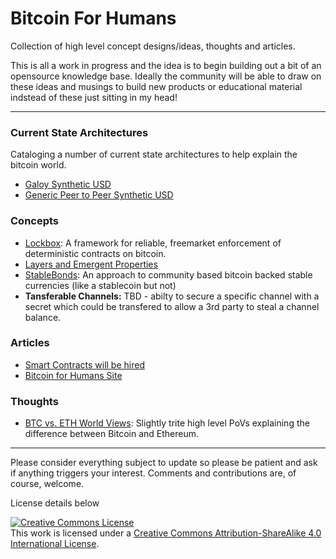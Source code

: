 # Bitcoin For Humans

Collection of high level concept designs/ideas, thoughts and articles.  

This is all a work in progress and the idea is to begin building out a bit of an opensource knowledge base.  Ideally the community will be able to draw on these ideas and musings to build new products or educational material indstead of these just sitting in my head!

---

### Current State Architectures

Cataloging a number of current state architectures to help explain the bitcoin world.

* [Galoy Synthetic USD](GaloySyntheticUSD.md)
* [Generic Peer to Peer Synthetic USD](Peer2PeerSyntheticUSD.md)

### Concepts

* [Lockbox](lockbox/Lockbox.md): A framework for reliable, freemarket enforcement of deterministic contracts on bitcoin.
* [Layers and Emergent Properties](bitcoincake.md)
* [StableBonds](StableBonds.md): An approach to community based bitcoin backed stable currencies (like a stablecoin but not)
* **Tansferable Channels:** TBD - abilty to secure a specific channel with a secret which could be transfered to allow a 3rd party to steal a channel balance. 

### Articles

* [Smart Contracts will be hired](HireSmartContracts.md)
* [Bitcoin for Humans Site](https://bitcoinforhumans.com)

### Thoughts

* [BTC vs. ETH World Views](worldview.md): Slightly trite high level PoVs explaining the difference between Bitcoin and Ethereum.

---

Please consider everything subject to update so please be patient and ask if anything triggers your interest. Comments and contributions are, of course, welcome.

License details below

<a rel="license" href="http://creativecommons.org/licenses/by-sa/4.0/"><img alt="Creative Commons License" style="border-width:0" src="https://i.creativecommons.org/l/by-sa/4.0/88x31.png" /></a><br />This work is licensed under a <a rel="license" href="http://creativecommons.org/licenses/by-sa/4.0/">Creative Commons Attribution-ShareAlike 4.0 International License</a>.
